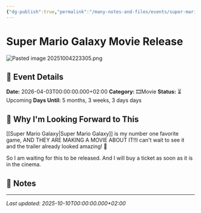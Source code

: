 ```yaml
---
{"dg-publish":true,"permalink":"/many-notes-and-files/events/super-mario-galaxy-movie/","tags":["event"],"noteIcon":"","created":"2025-10-04T22:28:08.586+02:00","updated":"2025-10-05T20:18:19.783+02:00"}
---
```


# Super Mario Galaxy Movie Release


![Pasted image 20251004223305.png](/img/user/img/_attachments/Pasted%20image%2020251004223305.png)

## 📅 Event Details

**Date:** 2026-04-03T00:00:00.000+02:00 
**Category:** 🎞️Movie 
**Status:** ⏳ Upcoming 
**Days Until:** 5 months, 3 weeks, 3 days days

## 🎯 Why I'm Looking Forward to This

[[Super Mario Galaxy\|Super Mario Galaxy]] is my number one favorite game, AND THEY ARE MAKING A MOVIE ABOUT IT!!I can't wait to see it and the trailer already looked amazing! 🤩

So I am waiting for this to be released. And I will buy a ticket as soon as it is in the cinema. 

## 📝 Notes

---

_Last updated: 2025-10-10T00:00:00.000+02:00_